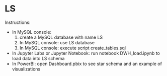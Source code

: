 # LS

Instructions:

* In MySQL console: 
  1) create a MySQL database with name LS
  2) In MySQL console: use LS database
  3) In MySQL console: execute script create_tables.sql
* In Jupyter Labs or Jupyter Notebook: run notebook DWH_load.ipynb to load data into LS schema
* In PowerBI: open Dashboard.pbix to see star schema and an example of visualizations
